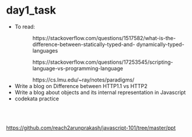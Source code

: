 # day1_task

<ul>
<li>
To read:
  <ul><ol>
      https://stackoverflow.com/questions/1517582/what-is-the-difference-between-statically-typed-and-         dynamically-typed-languages</ol>
    <ol>
      https://stackoverflow.com/questions/17253545/scripting-language-vs-programming-language</ol>
    <ol>
      https://cs.lmu.edu/~ray/notes/paradigms/</ol></ul>
  </li>
  <li>
    Write a blog on Difference between HTTP1.1 vs HTTP2
  </li>
  <li>
    Write a blog about objects and its internal representation in Javascript
  </li>
  <li>
    codekata practice
  </li>
  </ul>
  <br>
  <br>



https://github.com/reach2arunprakash/javascript-101/tree/master/ppt
